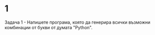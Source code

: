 # 1
Задача 1 - Напишете програма, която да генерира всички възможни комбинации от букви от думата "Python".
